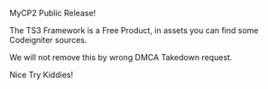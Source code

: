 MyCP2 Public Release!

The TS3 Framework is a Free Product, in assets you can find some Codeigniter sources.

We will not remove this by wrong DMCA Takedown request.

Nice Try Kiddies!
